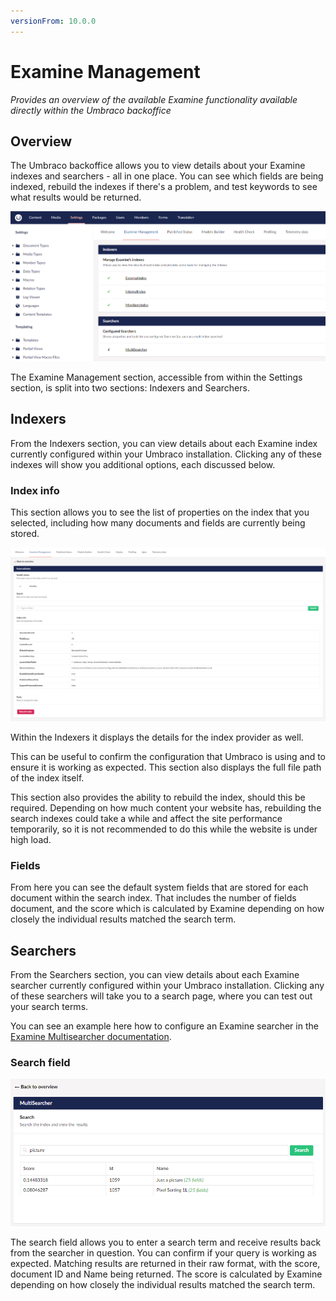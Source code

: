 ```yaml
---
versionFrom: 10.0.0
---
```


# Examine Management

_Provides an overview of the available Examine functionality available directly within the Umbraco backoffice_

## Overview

The Umbraco backoffice allows you to view details about your Examine indexes and searchers - all in one place. You can see which fields are being indexed, rebuild the indexes if there's a problem, and test keywords to see what results would be returned.

![Examine Management within the Developer section](images/overview-examine.png)

The Examine Management section, accessible from within the Settings section, is split into two sections: Indexers and Searchers.

## Indexers

From the Indexers section, you can view details about each Examine index currently configured within your Umbraco installation. Clicking any of these indexes will show you additional options, each discussed below.

### Index info

This section allows you to see the list of properties on the index that you selected, including how many documents and fields are currently being stored.

![Rebuild Index within Examine Management](images/External-indexes-v10.png)

Within the Indexers it displays the details for the index provider as well.

This can be useful to confirm the configuration that Umbraco is using and to ensure it is working as expected. This section also displays the full file path of the index itself.

This section also provides the ability to rebuild the index, should this be required. Depending on how much content your website has, rebuilding the search indexes could take a while and affect the site performance temporarily, so it is not recommended to do this while the website is under high load.

### Fields

From here you can see the default system fields that are stored for each document within the search index. That includes the number of fields document, and the score which is calculated by Examine depending on how closely the individual results matched the search term.

## Searchers

From the Searchers section, you can view details about each Examine searcher currently configured within your Umbraco installation. Clicking any of these searchers will take you to a search page, where you can test out your search terms.

You can see an example here how to configure an Examine searcher in the [Examine Multisearcher documentation](./pdfindex-multisearcher.md#multi-index-searchers).

### Search field

![Search field for custom searcher within Examine Management](images/examine-management-search-field.png)

The search field allows you to enter a search term and receive results back from the searcher in question. You can confirm if your query is working as expected. Matching results are returned in their raw format, with the score, document ID and Name being returned. The score is calculated by Examine depending on how closely the individual results matched the search term.

